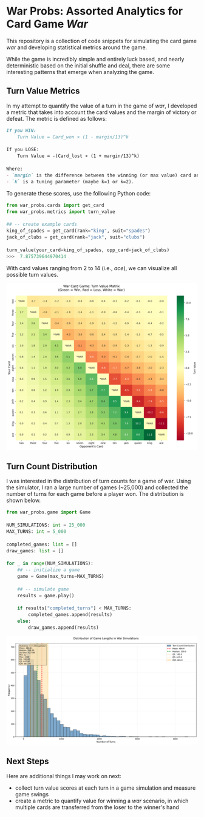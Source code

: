 # War Probs: Assorted Analytics for Card Game _War_

This repository is a collection of code snippets for simulating the card game _war_ and developing statistical metrics around the game.

While the game is incredibly simple and entirely luck based, and nearly deterministic based on the initial shuffle and deal, there are some interesting patterns that emerge when analyzing the game.

## Turn Value Metrics

In my attempt to quantify the value of a turn in the game of _war_, I developed a metric that takes into account the card values and the margin of victory or defeat. The metric is defined as follows:

```md
If you WIN:
    Turn Value = Card_won × (1 - margin/13)^k

If you LOSE:
    Turn Value = -(Card_lost × (1 + margin/13)^k)

Where:
- `margin` is the difference between the winning (or max value) card and the losing card
- `k` is a tuning parameter (maybe k=1 or k=2).
```

To generate these scores, use the following Python code:

```python
from war_probs.cards import get_card
from war_probs.metrics import turn_value

## -- create example cards
king_of_spades = get_card(rank="king", suit="spades")
jack_of_clubs = get_card(rank="jack", suit="clubs")

turn_value(your_card=king_of_spades, opp_card=jack_of_clubs)
>>>  7.875739644970414
```

With card values ranging from 2 to 14 (i.e., _ace_), we can visualize all possible turn values.

![Turn Values Score Matrix](img/turn_values_matrix_plot.png)


## Turn Count Distribution

I was interested in the distribution of turn counts for a game of war. Using the simulator, I ran a large number of games (~25,000) and collected the number of turns for each game before a player won. The distribution is shown below.

```python
from war_probs.game import Game

NUM_SIMULATIONS: int = 25_000
MAX_TURNS: int = 5_000

completed_games: list = []
draw_games: list = []

for _ in range(NUM_SIMULATIONS):
    ## -- initialize a game
    game = Game(max_turns=MAX_TURNS)

    ## -- simulate game
    results = game.play()

    if results["completed_turns"] < MAX_TURNS:
        completed_games.append(results)
    else:
        draw_games.append(results)
```

![Turn Count Distribution](img/turn_count_histogram.png)


## Next Steps

Here are additional things I may work on next:

- collect turn value scores at each turn in a game simulation and measure game swings
- create a metric to quantify value for winning a _war_ scenario, in which multiple cards are transferred from the loser to the winner's hand
